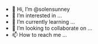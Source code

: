 - 👋 Hi, I’m @solensunney
- 👀 I’m interested in ...
- 🌱 I’m currently learning ...
- 💞️ I’m looking to collaborate on ...
- 📫 How to reach me ...

<!---
solensunney/solensunney is a ✨ special ✨ repository because its `README.md` (this file) appears on your GitHub profile.
You can click the Preview link to take a look at your changes.
--->
